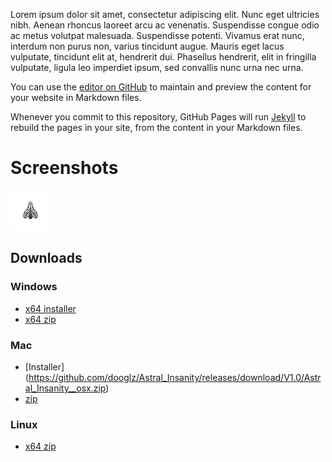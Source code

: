 Lorem ipsum dolor sit amet, consectetur adipiscing elit. Nunc eget ultricies nibh. Aenean rhoncus laoreet arcu ac venenatis.
Suspendisse congue odio ac metus volutpat malesuada. Suspendisse potenti. Vivamus erat nunc, interdum non purus non, varius tincidunt augue. 
Mauris eget lacus vulputate, tincidunt elit at, hendrerit dui. Phasellus hendrerit, elit in fringilla vulputate, ligula leo imperdiet ipsum, sed convallis nunc urna nec urna. 

You can use the [editor on GitHub](https://github.com/dooglz/test/edit/master/index.md) to maintain and preview the content for your website in Markdown files.

Whenever you commit to this repository, GitHub Pages will run [Jekyll](https://jekyllrb.com/) to rebuild the pages in your site, from the content in your Markdown files.


# Screenshots

![spaceship](img/spaceship1.png)

## Downloads

### Windows 
- [x64 installer](https://github.com/dooglz/Astral_Insanity/releases/download/V1.0/Astral_Insanity_Release_win64.exe)
- [x64 zip](https://github.com/dooglz/Astral_Insanity/releases/download/V1.0/Astral_Insanity_Release_win64.zip)

### Mac 
- [Installer] (https://github.com/dooglz/Astral_Insanity/releases/download/V1.0/Astral_Insanity__osx.zip)
- [zip](https://github.com/dooglz/Astral_Insanity/releases/download/V1.0/Astral_Insanity__osx.zip)

### Linux
- [x64 zip](https://github.com/dooglz/Astral_Insanity/releases/download/V1.0/Astral_Insanity_clang_linux.zip)
